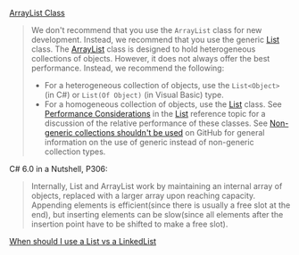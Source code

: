 [ArrayList Class](https://docs.microsoft.com/en-us/dotnet/api/system.collections.arraylist?view=net-5.0)

> We don't recommend that you use the `ArrayList` class for new development. Instead, we recommend that you use the generic [List](https://docs.microsoft.com/en-us/dotnet/api/system.collections.generic.list-1?view=net-5.0) class. The [ArrayList](https://docs.microsoft.com/en-us/dotnet/api/system.collections.arraylist?view=net-5.0) class is designed to hold heterogeneous collections of objects.  However, it does not always offer the best performance. Instead, we  recommend the following:
>
> - For a heterogeneous collection of objects, use the `List<Object>` (in C#) or `List(Of Object)` (in Visual Basic) type.
> - For a homogeneous collection of objects, use the [List](https://docs.microsoft.com/en-us/dotnet/api/system.collections.generic.list-1?view=net-5.0) class.
>    See [Performance Considerations](https://docs.microsoft.com/en-us/dotnet/api/system.collections.generic.list-1?view=net-5.0#performance-considerations) in the [List](https://docs.microsoft.com/en-us/dotnet/api/system.collections.generic.list-1?view=net-5.0) reference topic for a discussion of the relative performance of these classes.  See [Non-generic collections shouldn't be used](https://github.com/dotnet/platform-compat/blob/master/docs/DE0006.md) on GitHub for general information on the use of generic instead of non-generic collection types.

C# 6.0 in a Nutshell, P306:

> Internally, List<T> and ArrayList work by maintaining an internal array of objects, replaced with a larger array upon reaching capacity. Appending elements is efficient(since there is usually a free slot at the end), but inserting elements can be slow(since all elements after the insertion point have to be shifted to make a free slot).

[When should I use a List vs a LinkedList](https://stackoverflow.com/questions/169973/when-should-i-use-a-list-vs-a-linkedlist)

